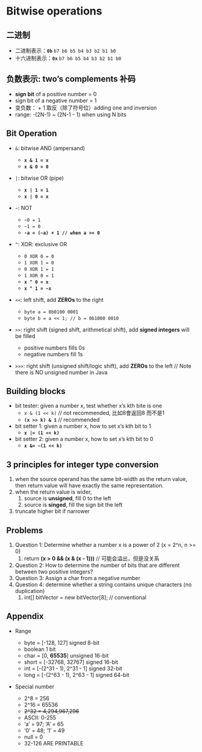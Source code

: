 # Bitwise operations

## 二进制
* 二进制表示：**`0b`** `b7 b6 b5 b4 b3 b2 b1 b0`
* 十六进制表示：**`0x`** `b7 b6 b5 b4 b3 b2 b1 b0`


## 负数表示: two’s complements 补码
* **sign bit** of a positive number = 0
* sign bit of a negative number = 1
* 变负数： + 1 取反（除了符号位）adding one and inversion
* range: -(2N-1) ~ (2N-1 - 1) when using N bits

## Bit Operation
* `&`: bitwise AND (ampersand)
    * **`x & 1 = x`**
    * **`x & 0 = 0`**
* `|`: bitwise OR (pipe)
    * **`x | 1 = 1`**
    * **`x | 0 = x`**
* `~`: NOT
    * `~0 = 1`
    * `~1 = 0`
    * **`-a = (~a) + 1 // when a >= 0`**
* `^`: XOR: exclusive OR
    * `0 XOR 0 = 0`
    * `1 XOR 1 = 0`
    * `0 XOR 1 = 1`
    * `1 XOR 0 = 1`
    * **`x ^ 0 = x`**
    * **`x ^ 1 = ~x`**
* `<<`: left shift, add **ZEROs** to the right
  * `byte a = 0b0100 0001`
  * `byte b = a << 1; // b = 0b1000 0010`

* `>>`: right shift (signed shift, arithmetical shift), add **signed integers** will be filled
    * positive numbers fills 0s
    * negative numbers fill 1s
* `>>>`: right shift (unsigned shift/logic shift), add **ZEROs** to the left // Note there is NO unsigned number in Java

## Building blocks
* bit tester: given a number x, test whether x’s kth bite is one
    * `x & (1 << k)` // not recommended, 比如8會返回8 而不是1
    * **`(x >> k) & 1`** // recommended
* bit setter 1: given a number x, how to set x’s kth bit to 1
    * **`x |= (1 << k)`**
* bit setter 2: given a number x, how to set x’s kth bit to 0
    * **`x &= ~(1 << k)`**

## 3 principles for integer type conversion
1. when the source operand has the same bit-width as the return value, then return value will have exactly the same representation.
2. when the return value is wider, 
    1. source is **unsigned**, fill 0 to the left
    2. source is **singed**, fill the sign bit the left
3. truncate higher bit if narrower

## Problems
1. Question 1: Determine whether a number x is a power of 2 (x = 2^n, n >= 0)
    1. return **(x > 0 && (x & (x - 1)))** // 可能会溢出，但是没关系
2. Question 2: How to determine the number of bits that are different between two positive integers?
3. Question 3: Assign a char from a negative number
4. Question 4: determine whether a string contains unique characters (no duplication)
    1. int[] bitVector = new bitVector[8]; // conventional

## Appendix
* Range
    * byte = [-128, 127] signed 8-bit
    * boolean 1 bit
    * char = [0, **65535**] unsigned 16-bit
    * short = [-32768, 32767] signed 16-bit
    * int = [-(2^31 - 1), 2^31 - 1] signed 32-bit
    * long = [-(2^63 - 1), 2^63 - 1] signed 64-bit

* Special number
    * 2^8 = 256
    * 2^16 = 65536
    * ~~2^32 = 4,294,967,296~~
    * ASCII: 0-255
    * ‘a’ = 97; ‘A’ = 65
    * ‘0’ = 48; ‘1’ = 49
    * null = 0
    * 32-126 ARE PRINTABLE
